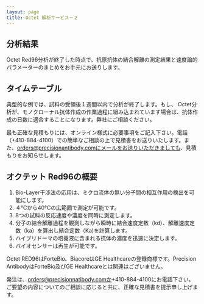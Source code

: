 ```yaml
---
layout: page
title: Octet 解析サービス－２
---
```

分析結果
-------
Octet Red96分析が終了した時点で、抗原抗体の結合解離の測定結果と速度論的パラメーターのまとめをお手元にお送りします。

タイムテーブル
------------
典型的な例では、試料の受領後１週間以内で分析が終了します。もし、 Octet分析が、モノクローナル抗体作成の作業過程に組み込まれています場合は、抗体作成の日数に適合することになります。弊社にご相談ください。

最も正確な見積もりには、オンライン様式に必要事項をご記入下さい。電話（+410-884-4100）での簡単なご相談の上で見積書をお送りいたします。また、orders@precisionantibody.comにメールをお送りいただきましても、見積もりをお知らせします。

オクテット Red96の概要 
--------------------
1. Bio-Layer干渉法の応用は、ミクロ流体の無い分子間の相互作用の検出を可能にします。
2. ４℃から40℃の広範囲で測定が可能です。
3. 8つの試料の反応速度や濃度を同時に測定します。
4. 分子の結合解離過程を観測しながら瞬時に結合速度定数（kd）、解離速度定数（ka）を算出し結合定数（Ka)を計算します。
5. ハイブリドーマの培養液に含まれる抗体の濃度を迅速に決定します。
6. バイオセンサーは再生が可能です。 

Octet RED96はForteBio、BiacoreはGE Healthcareの登録商標です。Precision AntibodyはForteBio及びGE Healthcareとは関連はございません。

発注は、orders@precisionnatibody.comか+410-884-4100にお電話下さい。ご要望の内容についてのご相談に応じると共に、正確な見積書を提示申し上げます。
